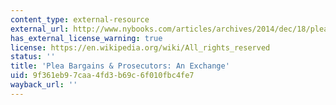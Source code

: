 ```yaml
---
content_type: external-resource
external_url: http://www.nybooks.com/articles/archives/2014/dec/18/plea-bargains-prosecutors-exchange/?insrc=hpma
has_external_license_warning: true
license: https://en.wikipedia.org/wiki/All_rights_reserved
status: ''
title: 'Plea Bargains & Prosecutors: An Exchange'
uid: 9f361eb9-7caa-4fd3-b69c-6f010fbc4fe7
wayback_url: ''
---
```

